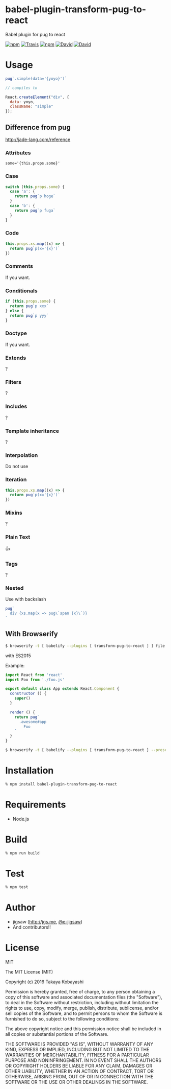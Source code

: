 babel-plugin-transform-pug-to-react
====================================

Babel plugin for pug to react

[![npm](https://img.shields.io/npm/v/babel-plugin-transform-pug-to-react.svg?style=flat-square)](https://www.npmjs.com/package/babel-plugin-transform-pug-to-react)
[![Travis](https://img.shields.io/travis/e-jigsaw/babel-plugin-transform-pug-to-react.svg?style=flat-square)](https://travis-ci.org/e-jigsaw/babel-plugin-transform-pug-to-react)
[![npm](https://img.shields.io/npm/dm/babel-plugin-transform-pug-to-react.svg?style=flat-square)](https://www.npmjs.com/package/babel-plugin-transform-pug-to-react)
[![David](https://img.shields.io/david/e-jigsaw/babel-plugin-transform-pug-to-react.svg?style=flat-square)](https://david-dm.org/e-jigsaw/babel-plugin-transform-pug-to-react)
[![David](https://img.shields.io/david/dev/e-jigsaw/babel-plugin-transform-pug-to-react.svg?style=flat-square)](https://david-dm.org/e-jigsaw/babel-plugin-transform-pug-to-react#info=devDependencies)

# Usage

```js
pug`.simple(data='{yoyo}')`

// compiles to

React.createElement("div", {
  data: yoyo,
  className: "simple"
});
```

## Difference from pug

http://jade-lang.com/reference

### Attributes

`some='{this.props.some}'`

### Case

```js
switch (this.props.some) {
  case 'a': {
    return pug`p hoge`
  }
  case 'b': {
    return pug`p fuga`
  }
}
```

### Code

```js
this.props.xs.map((x) => {
  return pug`p(x='{x}')`
})
```

### Comments

If you want.

### Conditionals

```js
if (this.props.some) {
  return pug`p xxx`
} else {
  return pug`p yyy`
}
```

### Doctype

If you want.

### Extends

?

### Filters

?

### Includes

?

### Template inheritance

?

### Interpolation

Do not use

### Iteration

```js
this.props.xs.map((x) => {
  return pug`p(x='{x}')`
})
```

### Mixins

?

### Plain Text

:+1:

### Tags

?

### Nested

Use with backslash

```js
pug`
  div {xs.map(x => pug\`span {x}\`)}
`
```

## With Browserify

```sh
$ browserify -t [ babelify --plugins [ transform-pug-to-react ] ] file
```

with ES2015

Example:

```js
import React from 'react'
import Foo from './foo.js'

export default class App extends React.Component {
  constructor () {
    super()
  }

  render () {
    return pug`
      .awesome#app
        Foo
    `
  }
}
```

```sh
$ browserify -t [ babelify --plugins [ transform-pug-to-react ] --presets [ es2015 ] ] file
```

# Installation

```sh
% npm install babel-plugin-transform-pug-to-react
```

# Requirements

* Node.js

# Build

```sh
% npm run build
```

# Test

```sh
% npm test
```

# Author

* jigsaw (http://jgs.me, [@e-jigsaw](http://github.com/e-jigsaw))
* And contributors!!

# License

MIT

The MIT License (MIT)

Copyright (c) 2016 Takaya Kobayashi

Permission is hereby granted, free of charge, to any person obtaining a copy of this software and associated documentation files (the "Software"), to deal in the Software without restriction, including without limitation the rights to use, copy, modify, merge, publish, distribute, sublicense, and/or sell copies of the Software, and to permit persons to whom the Software is furnished to do so, subject to the following conditions:

The above copyright notice and this permission notice shall be included in all copies or substantial portions of the Software.

THE SOFTWARE IS PROVIDED "AS IS", WITHOUT WARRANTY OF ANY KIND, EXPRESS OR IMPLIED, INCLUDING BUT NOT LIMITED TO THE WARRANTIES OF MERCHANTABILITY, FITNESS FOR A PARTICULAR PURPOSE AND NONINFRINGEMENT. IN NO EVENT SHALL THE AUTHORS OR COPYRIGHT HOLDERS BE LIABLE FOR ANY CLAIM, DAMAGES OR OTHER LIABILITY, WHETHER IN AN ACTION OF CONTRACT, TORT OR OTHERWISE, ARISING FROM, OUT OF OR IN CONNECTION WITH THE SOFTWARE OR THE USE OR OTHER DEALINGS IN THE SOFTWARE.
